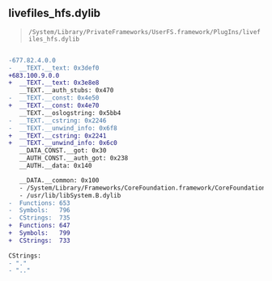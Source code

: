 ## livefiles_hfs.dylib

> `/System/Library/PrivateFrameworks/UserFS.framework/PlugIns/livefiles_hfs.dylib`

```diff

-677.82.4.0.0
-  __TEXT.__text: 0x3def0
+683.100.9.0.0
+  __TEXT.__text: 0x3e8e8
   __TEXT.__auth_stubs: 0x470
-  __TEXT.__const: 0x4e50
+  __TEXT.__const: 0x4e70
   __TEXT.__oslogstring: 0x5bb4
-  __TEXT.__cstring: 0x2246
-  __TEXT.__unwind_info: 0x6f8
+  __TEXT.__cstring: 0x2241
+  __TEXT.__unwind_info: 0x6c0
   __DATA_CONST.__got: 0x30
   __AUTH_CONST.__auth_got: 0x238
   __AUTH.__data: 0x140

   __DATA.__common: 0x100
   - /System/Library/Frameworks/CoreFoundation.framework/CoreFoundation
   - /usr/lib/libSystem.B.dylib
-  Functions: 653
-  Symbols:   796
-  CStrings:  735
+  Functions: 647
+  Symbols:   799
+  CStrings:  733
 
CStrings:
- "."
- ".."

```
